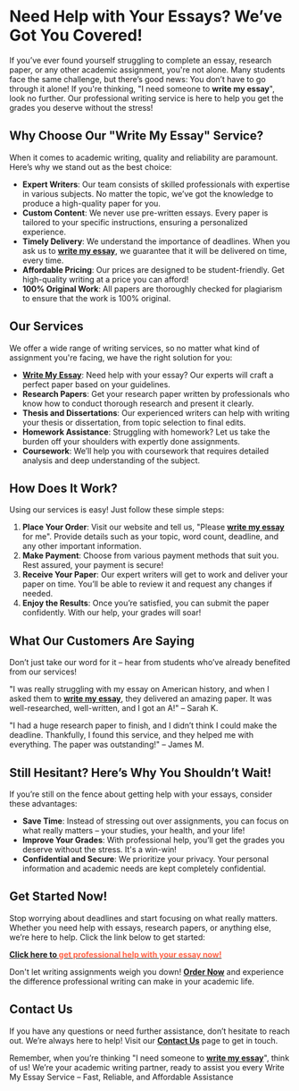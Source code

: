 <h1>Need Help with Your Essays? We’ve Got You Covered!</h1>

<p>If you’ve ever found yourself struggling to complete an essay, research paper, or any other academic assignment, you're not alone. Many students face the same challenge, but there’s good news: You don’t have to go through it alone! If you're thinking, "I need someone to <strong>write my essay</strong>", look no further. Our professional writing service is here to help you get the grades you deserve without the stress!</p>

<h2>Why Choose Our "Write My Essay" Service?</h2>

<p>When it comes to academic writing, quality and reliability are paramount. Here’s why we stand out as the best choice:</p>

<ul>
  <li><strong>Expert Writers</strong>: Our team consists of skilled professionals with expertise in various subjects. No matter the topic, we’ve got the knowledge to produce a high-quality paper for you.</li>
  <li><strong>Custom Content</strong>: We never use pre-written essays. Every paper is tailored to your specific instructions, ensuring a personalized experience.</li>
  <li><strong>Timely Delivery</strong>: We understand the importance of deadlines. When you ask us to <a href="https://tinyurl.com/topessay?keyword=write+my+essay" target="_blank"><strong>write my essay</strong></a>, we guarantee that it will be delivered on time, every time.</li>
  <li><strong>Affordable Pricing</strong>: Our prices are designed to be student-friendly. Get high-quality writing at a price you can afford!</li>
  <li><strong>100% Original Work</strong>: All papers are thoroughly checked for plagiarism to ensure that the work is 100% original.</li>
</ul>

<h2>Our Services</h2>

<p>We offer a wide range of writing services, so no matter what kind of assignment you're facing, we have the right solution for you:</p>

<ul>
  <li><a href="https://tinyurl.com/topessay?keyword=write+my+essay" target="_blank"><strong>Write My Essay</strong></a>: Need help with your essay? Our experts will craft a perfect paper based on your guidelines.</li>
  <li><strong>Research Papers</strong>: Get your research paper written by professionals who know how to conduct thorough research and present it clearly.</li>
  <li><strong>Thesis and Dissertations</strong>: Our experienced writers can help with writing your thesis or dissertation, from topic selection to final edits.</li>
  <li><strong>Homework Assistance</strong>: Struggling with homework? Let us take the burden off your shoulders with expertly done assignments.</li>
  <li><strong>Coursework</strong>: We’ll help you with coursework that requires detailed analysis and deep understanding of the subject.</li>
</ul>

<h2>How Does It Work?</h2>

<p>Using our services is easy! Just follow these simple steps:</p>

<ol>
  <li><strong>Place Your Order</strong>: Visit our website and tell us, "Please <a href="https://tinyurl.com/topessay?keyword=write+my+essay" target="_blank"><strong>write my essay</strong></a> for me". Provide details such as your topic, word count, deadline, and any other important information.</li>
  <li><strong>Make Payment</strong>: Choose from various payment methods that suit you. Rest assured, your payment is secure!</li>
  <li><strong>Receive Your Paper</strong>: Our expert writers will get to work and deliver your paper on time. You’ll be able to review it and request any changes if needed.</li>
  <li><strong>Enjoy the Results</strong>: Once you’re satisfied, you can submit the paper confidently. With our help, your grades will soar!</li>
</ol>

<h2>What Our Customers Are Saying</h2>

<p>Don’t just take our word for it – hear from students who’ve already benefited from our services!</p>

<p>"I was really struggling with my essay on American history, and when I asked them to <a href="https://tinyurl.com/topessay?keyword=write+my+essay" target="_blank"><strong>write my essay</strong></a>, they delivered an amazing paper. It was well-researched, well-written, and I got an A!" – Sarah K.</p>

<p>"I had a huge research paper to finish, and I didn’t think I could make the deadline. Thankfully, I found this service, and they helped me with everything. The paper was outstanding!" – James M.</p>

<h2>Still Hesitant? Here’s Why You Shouldn’t Wait!</h2>

<p>If you’re still on the fence about getting help with your essays, consider these advantages:</p>

<ul>
  <li><strong>Save Time</strong>: Instead of stressing out over assignments, you can focus on what really matters – your studies, your health, and your life!</li>
  <li><strong>Improve Your Grades</strong>: With professional help, you’ll get the grades you deserve without the stress. It's a win-win!</li>
  <li><strong>Confidential and Secure</strong>: We prioritize your privacy. Your personal information and academic needs are kept completely confidential.</li>
</ul>

<h2>Get Started Now!</h2>

<p>Stop worrying about deadlines and start focusing on what really matters. Whether you need help with essays, research papers, or anything else, we’re here to help. Click the link below to get started:</p>

<p><a href="https://tinyurl.com/topessay?keyword=write+my+essay" target="_blank"><strong>Click here to <span style="color: #ff6347;">get professional help with your essay now!</span></strong></a></p>

<p>Don't let writing assignments weigh you down! <strong><a href="https://tinyurl.com/topessay?keyword=write+my+essay" target="_blank">Order Now</a></strong> and experience the difference professional writing can make in your academic life.</p>

<h2>Contact Us</h2>

<p>If you have any questions or need further assistance, don’t hesitate to reach out. We’re always here to help! Visit our <a href="https://tinyurl.com/topessay?keyword=write+my+essay" target="_blank"><strong>Contact Us</strong></a> page to get in touch.</p>

<p>Remember, when you’re thinking "I need someone to <a href="https://tinyurl.com/topessay?keyword=write+my+essay" target="_blank"><strong>write my essay</strong></a>", think of us! We’re your academic writing partner, ready to assist you every
Write My Essay Service – Fast, Reliable, and Affordable Assistance
